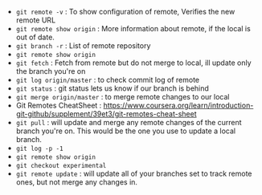 - `git remote -v` : To show configuration of remote, Verifies the new remote URL
- `git remote show origin` : More information about remote, if the local is out of date.
- `git branch -r` : List of remote repository
- `git remote show origin`
- `git fetch` : Fetch from remote but do not merge to local, ill update only the branch you're on
- `git log origin/master` :  to check commit log of remote
- `git status` : git status lets us know if our branch is behind
- `git merge origin/master` : to merge remote changes to our local
- Git Remotes CheatSheet : https://www.coursera.org/learn/introduction-git-github/supplement/39et3/git-remotes-cheat-sheet
- `git pull` : will update and merge any remote changes of the current branch you're on. This would be the one you use to update a local branch.
- `git log -p -1`
- `git remote show origin`
- `git checkout experimental`
- `git remote update` : will update all of your branches set to track remote ones, but not merge any changes in.
